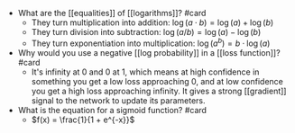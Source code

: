 - What are the [[equalities]] of [[logarithms]]? #card
    - They turn multiplication into addition: $\log(a \cdot b) = \log(a) + \log(b)$
    - They turn division into subtraction: $\log(a / b) = \log(a) - \log(b)$
    - They turn exponentiation into multiplication: $\log(a^b) = b \cdot \log(a)$
- Why would you use a negative [[log probability]] in a [[loss function]]? #card
    - It's infinity at 0 and 0 at 1, which means at high confidence in something you get a low loss approaching 0, and at low confidence you get a high loss approaching infinity. It gives a strong [[gradient]] signal to the network to update its parameters.
- What is the equation for a sigmoid function? #card
    - $f(x) = \frac{1}{1 + e^{-x}}$